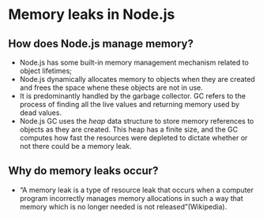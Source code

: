 # Memory leaks in Node.js
## How does Node.js manage memory?
- Node.js has some built-in memory management mechanism related to object lifetimes;
- Node.js dynamically allocates memory to objects when they are created and frees the space whene these objects are not in use.
- It is predominantly handled by the garbage collector. GC refers to the process of finding all the live values and returning memory used by dead values.
- Node.js GC uses the *heap* data structure to store memory references to objects as they are created. This heap has a finite size, and the GC computes how fast the resources were depleted to dictate whether or not there could be a memory leak.
## Why do memory leaks occur?
- “A memory leak is a type of resource leak that occurs when a computer program incorrectly manages memory allocations in such a way that memory which is no longer needed is not released”(Wikipedia).